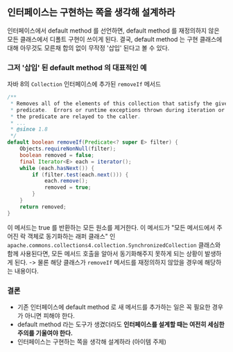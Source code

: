 ## 인터페이스는 구현하는 쪽을 생각해 설계하라

인터페이스에서 default method 를 선언하면, default method 를 재정의하지 않은 모든 클래스에서 디폴트 구현이 쓰이게 된다.
결국, default method 는 구현 클래스에 대해 아무것도 모른채 합의 없이 무작정 '삽입' 된다고 볼 수 있다.

### 그저 '삽입' 된 default method 의 대표적인 예
자바 8의 `Collection` 인터페이스에 추가된 `removeIf` 메서드
```java
/**
 * Removes all of the elements of this collection that satisfy the given
 * predicate.  Errors or runtime exceptions thrown during iteration or by
 * the predicate are relayed to the caller.
 * ...
 * @since 1.8
 */
default boolean removeIf(Predicate<? super E> filter) {
    Objects.requireNonNull(filter);
    boolean removed = false;
    final Iterator<E> each = iterator();
    while (each.hasNext()) {
        if (filter.test(each.next())) {
            each.remove();
            removed = true;
        }
    }
    return removed;
}
```
이 메서드는 true 를 반환하는 모든 원소를 제거한다.
이 메서드가 "모든 메서드에서 주어진 락 객체로 동기화하는 래퍼 클래스" 인 `apache.commons.collections4.collection.SynchronizedCollection` 클래스와 함께 사용된다면,
모든 메서드 호출을 알아서 동기화해주지 못하게 되는 상황이 발생하게 된다.
-> 물론 해당 클래스가 `removeIf` 메서드를 재정의하지 않았을 경우에 해당하는 내용이다.

### 결론
* 기존 인터페이스에 default method 로 새 메서드를 추가하는 일은 꼭 필요한 경우가 아니면 피해야 한다.
* default method 라는 도구가 생겼더라도 **인터페이스를 설계할 때는 여전히 세심한 주의를 기울여야 한다.**
* 인터페이스는 구현하는 쪽을 생각해 설계하라 (아이템 주제)

